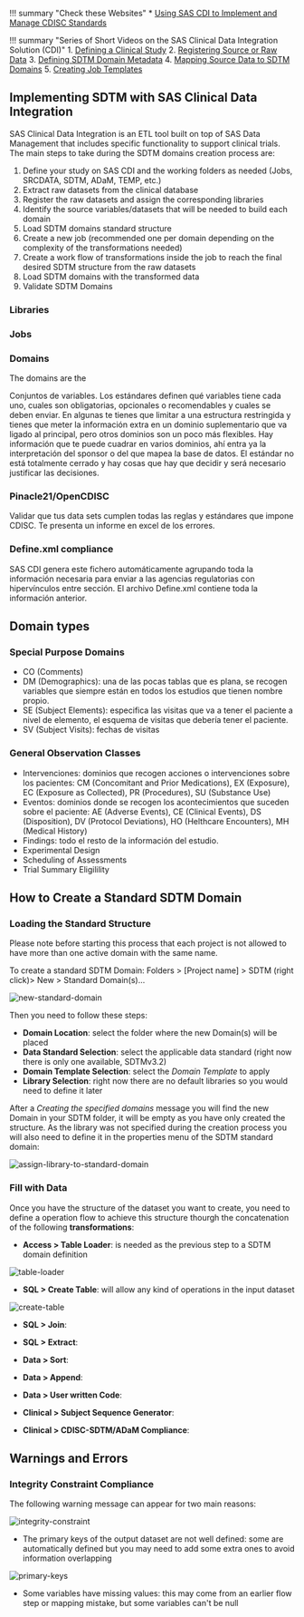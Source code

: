 !!! summary "Check these Websites"
    * [Using SAS CDI to Implement and Manage CDISC Standards](https://www.yumpu.com/en/document/view/32137420/using-sas-clinical-data-integration-to-implement-and-phuse-wiki)

!!! summary "Series of Short Videos on the SAS Clinical Data Integration Solution (CDI)"
    1. [Defining a Clinical Study](https://youtu.be/JftoqxZdd5I)
    2. [Registering Source or Raw Data](https://youtu.be/lRz5t5UIN_U)
    3. [Defining SDTM Domain Metadata](https://youtu.be/kockvXrONiE)
    4. [Mapping Source Data to SDTM Domains](https://youtu.be/h0Ds8zr5DHc)
    5. [Creating Job Templates](https://youtu.be/vEOy6EkTbIA)

## Implementing SDTM with SAS Clinical Data Integration

SAS Clinical Data Integration is an ETL tool built on top of SAS Data Management that includes specific functionality to support clinical trials. The main steps to take during the SDTM domains creation process are:

  1. Define your study on SAS CDI and the working folders as needed (Jobs, SRCDATA, SDTM, ADaM, TEMP, etc.)
  2. Extract raw datasets from the clinical database
  3. Register the raw datasets and assign the corresponding libraries
  4. Identify the source variables/datasets that will be needed to build each domain
  5. Load SDTM domains standard structure
  6. Create a new job (recommended one per domain depending on the complexity of the transformations needed)
  7. Create a work flow of transformations inside the job to reach the final desired SDTM structure from the raw datasets
  8. Load SDTM domains with the transformed data
  9. Validate SDTM Domains
  
### Libraries

### Jobs

### Domains
The domains are the 

Conjuntos de variables. Los estándares definen qué variables tiene cada uno, cuales son obligatorias, opcionales o recomendables y cuales se deben enviar. En algunas te tienes que limitar a una estructura restringida y tienes que meter la información extra en un dominio suplementario que va ligado al principal, pero otros dominios son un poco más flexibles. Hay información que te puede cuadrar en varios dominios, ahí entra ya la interpretación del sponsor o del que mapea la base de datos. El estándar no está totalmente cerrado y hay cosas que hay que decidir y será necesario justificar las decisiones.

### Pinacle21/OpenCDISC
Validar que tus data sets cumplen todas las reglas y estándares que impone CDISC. Te presenta un informe en excel de los errores.

### Define.xml compliance
SAS CDI genera este fichero automáticamente agrupando toda la información necesaria para enviar a las agencias regulatorias con hipervínculos entre sección.
El archivo Define.xml contiene toda la información anterior.

## Domain types

### Special Purpose Domains

* CO (Comments)
* DM (Demographics): una de las pocas tablas que es plana, se recogen variables que siempre están en todos los estudios que tienen nombre propio.
* SE (Subject Elements): especifica las visitas que va a tener el paciente a nivel de elemento, el esquema de visitas que debería tener el paciente.
* SV (Subject Visits): fechas de visitas

### General Observation Classes

* Intervenciones: dominios que recogen acciones o intervenciones sobre los pacientes: CM (Concomitant and Prior Medications), EX (Exposure), EC (Exposure as Collected), PR (Procedures), SU (Substance Use)
* Eventos: dominios donde se recogen los acontecimientos que suceden sobre el paciente: AE (Adverse Events), CE (Clinical Events), DS (Disposition), DV (Protocol Deviations), HO (Helthcare Encounters), MH (Medical History)
* Findings: todo el resto de la información del estudio.
* Experimental Design
* Scheduling of Assessments
* Trial Summary Eligilility

## How to Create a Standard SDTM Domain

### Loading the Standard Structure

Please note before starting this process that each project is not allowed to have more than one active domain with the same name.

To create a standard SDTM Domain:
Folders > [Project name] > SDTM (right click)> New > Standard Domain(s)...

![new-standard-domain](../images/CDI/new-standard-domain.png "New Standard Domain")

Then you need to follow these steps:

  * **Domain Location**: select the folder where the new Domain(s) will be placed
  * **Data Standard Selection**: select the applicable data standard (right now there is only one available, SDTMv3.2)
  * **Domain Template Selection**: select the *Domain Template* to apply
  * **Library Selection**: right now there are no default libraries so you would need to define it later 

After a *Creating the specified domains* message you will find the new Domain in your SDTM folder, it will be empty as you have only created the structure.
As the library was not specified during the creation process you will also need to define it in the properties menu of the SDTM standard domain:

![assign-library-to-standard-domain](../images/CDI/assign-library-to-standard-domain.png "Assigning library to standard domain")

### Fill with Data

Once you have the structure of the dataset you want to create, you need to define a operation flow to achieve this structure thourgh the concatenation of the following **transformations**: 

  * **Access > Table Loader**: is needed as the previous step to a SDTM domain definition
  
  ![table-loader](../images/CDI/table-loader.PNG "Table Loader")
  
  * **SQL > Create Table**: will allow any kind of operations in the input dataset
  
  ![create-table](../images/CDI/create-table.PNG "Create Table")
  
  * **SQL > Join**:
  
  * **SQL > Extract**:
  
  * **Data > Sort**:
  
  * **Data > Append**:
  
  * **Data > User written Code**:
  
  * **Clinical > Subject Sequence Generator**:
  
  * **Clinical > CDISC-SDTM/ADaM Compliance**:

## Warnings and Errors
  
### Integrity Constraint Compliance
The following warning message can appear for two main reasons:

![integrity-constraint](../images/CDI/integrity-constraint.PNG "Integrity Constraint")

  * The primary keys of the output dataset are not well defined: some are automatically defined but you may need to add some extra ones to avoid information overlapping
  
  ![primary-keys](../images/CDI/primary-keys.PNG "Primary Keys")
  
  * Some variables have missing values: this may come from an earlier flow step or mapping mistake, but some variables can't be null 
